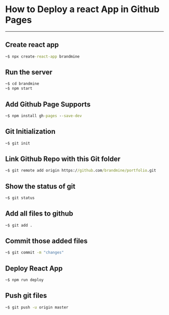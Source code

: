 # **How to Deploy a react App in Github Pages**

---

## Create react app

```cmd
~$ npx create-react-app brandmine
```

## Run the server

```cmd
~$ cd brandmine
~$ npm start
```

## Add Github Page Supports

```cmd
~$ npm install gh-pages --save-dev
```

## Git Initialization

```cmd
~$ git init
```

## Link Github Repo with this Git folder

```cmd
~$ git remote add origin https://github.com/brandmine/portfolio.git
```

## Show the status of git

```cmd
~$ git status
```

## Add all files to github

```cmd
~$ git add .
```

## Commit those added files

```cmd
~$ git commit -m "changes"
```

## Deploy React App

```cmd
~$ npm run deploy
```

## Push git files

```cmd
~$ git push -u origin master
```

